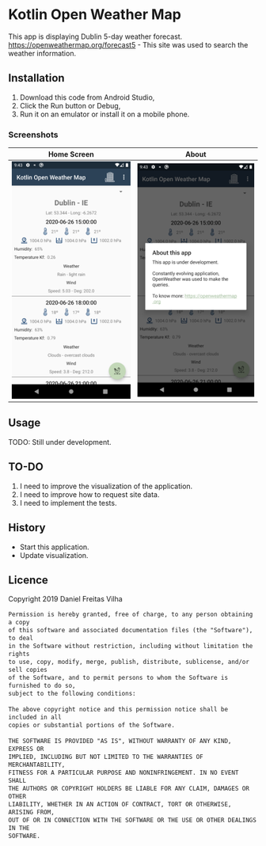 # Kotlin Open Weather Map
This app is displaying Dublin 5-day weather forecast.
https://openweathermap.org/forecast5 - This site was used to search the weather information.

## Installation
1. Download this code from Android Studio, 
2. Click the Run button or Debug,
3. Run it on an emulator or install it on a mobile phone.

### Screenshots
Home Screen | About
--- | ---
![Home Screen](images/screenshot_01.png) | ![About](images/screenshot_02.png)

## Usage
TODO: Still under development.

## TO-DO
1. I need to improve the visualization of the application.
2. I need to improve how to request site data.
3. I need to implement the tests.

## History
- Start this application.
- Update visualization.

## Licence
Copyright 2019 Daniel Freitas Vilha
```
Permission is hereby granted, free of charge, to any person obtaining a copy
of this software and associated documentation files (the "Software"), to deal
in the Software without restriction, including without limitation the rights
to use, copy, modify, merge, publish, distribute, sublicense, and/or sell copies
of the Software, and to permit persons to whom the Software is furnished to do so,
subject to the following conditions:

The above copyright notice and this permission notice shall be included in all
copies or substantial portions of the Software.

THE SOFTWARE IS PROVIDED "AS IS", WITHOUT WARRANTY OF ANY KIND, EXPRESS OR
IMPLIED, INCLUDING BUT NOT LIMITED TO THE WARRANTIES OF MERCHANTABILITY,
FITNESS FOR A PARTICULAR PURPOSE AND NONINFRINGEMENT. IN NO EVENT SHALL
THE AUTHORS OR COPYRIGHT HOLDERS BE LIABLE FOR ANY CLAIM, DAMAGES OR OTHER
LIABILITY, WHETHER IN AN ACTION OF CONTRACT, TORT OR OTHERWISE, ARISING FROM,
OUT OF OR IN CONNECTION WITH THE SOFTWARE OR THE USE OR OTHER DEALINGS IN THE
SOFTWARE.
```